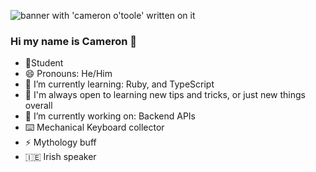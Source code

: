 ![banner with 'cameron o'toole' written on it](./CAMERON%20O’TOOLE.jpg)


### Hi my name is Cameron 👋

- 📝Student
- 😄 Pronouns: He/Him 
- 🌱 I’m currently learning: Ruby, and TypeScript
- 🤔 I'm always open to learning new tips and tricks, or just new things overall
- 🔭 I’m currently working on: Backend APIs
- ⌨️ Mechanical Keyboard collector
- ⚡ Mythology buff
- :ireland: Irish speaker

